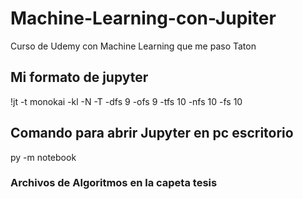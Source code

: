 # Machine-Learning-con-Jupiter
Curso de Udemy con Machine Learning que me paso Taton

## Mi formato de jupyter
!jt -t monokai -kl -N -T -dfs 9 -ofs 9 -tfs 10 -nfs 10 -fs 10

## Comando para abrir Jupyter en pc escritorio
py -m notebook

### Archivos de Algoritmos en la capeta tesis

